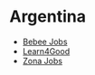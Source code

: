 # Argentina

* [Bebee Jobs](https://www.bebee.com/ar/jobs)
* [Learn4Good](https://www.learn4good.com/jobs)
* [Zona Jobs](https://www.zonajobs.com.ar)